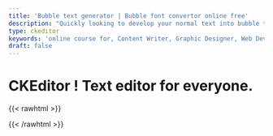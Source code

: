 ```yaml
---
title: 'Bubble text generator | Bubble font convertor online free'
description: "Quickly looking to develop your normal text into bubble text online. Simply enter, see it get transformed and copy and paste to wherever you want. Bubble instagram"
type: ckeditor
keywords: 'online course for, Content Writer, Graphic Designer, Web Developer, Software Engineer, Frontend Developer graphic designer, UI designer, digital marketing'
draft: false
---
```


# CKEditor ! Text editor for everyone.

{{< rawhtml >}}
   <div id="editor"></div>
{{< /rawhtml >}}